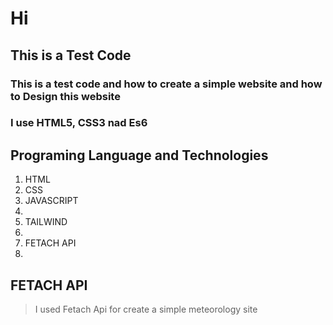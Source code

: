 # Hi

## This is a Test Code 
### This is a test code and how to create a simple website and how to Design this website 
### I use HTML5, CSS3 nad Es6
## Programing Language and Technologies

1. HTML
3. CSS
5. JAVASCRIPT
6. 
7. TAILWIND
8. 
9. FETACH API
10. 
## FETACH API
  >I used Fetach Api for create a simple meteorology site
